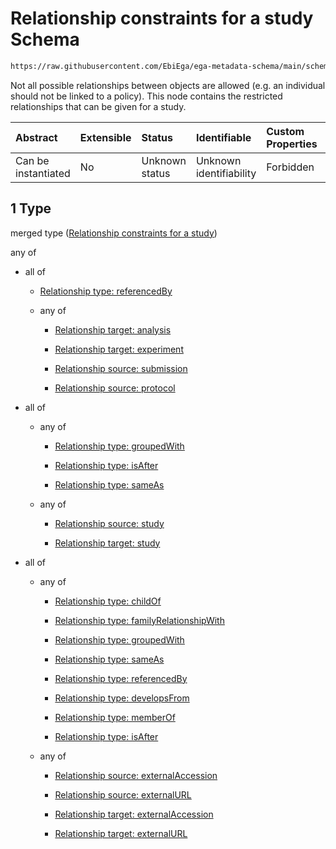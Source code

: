 # Relationship constraints for a study Schema

```txt
https://raw.githubusercontent.com/EbiEga/ega-metadata-schema/main/schemas/EGA.study.json#/properties/studyRelationships/items/allOf/1
```

Not all possible relationships between objects are allowed (e.g. an individual should not be linked to a policy). This node contains the restricted relationships that can be given for a study.

| Abstract            | Extensible | Status         | Identifiable            | Custom Properties | Additional Properties | Access Restrictions | Defined In                                                                 |
| :------------------ | :--------- | :------------- | :---------------------- | :---------------- | :-------------------- | :------------------ | :------------------------------------------------------------------------- |
| Can be instantiated | No         | Unknown status | Unknown identifiability | Forbidden         | Allowed               | none                | [EGA.study.json\*](../../../schemas/EGA.study.json "open original schema") |

## 1 Type

merged type ([Relationship constraints for a study](ega-11-properties-study-relationships-items-allof-relationship-constraints-for-a-study.md))

any of

*   all of

    *   [Relationship type: referencedBy](ega-4-definitions-relationship-type-referencedby.md "check type definition")

    *   any of

        *   [Relationship target: analysis](ega-4-definitions-relationship-target-analysis.md "check type definition")

        *   [Relationship target: experiment](ega-4-definitions-relationship-target-experiment.md "check type definition")

        *   [Relationship source: submission](ega-4-definitions-relationship-source-submission.md "check type definition")

        *   [Relationship source: protocol](ega-4-definitions-relationship-source-protocol.md "check type definition")

*   all of

    *   any of

        *   [Relationship type: groupedWith](ega-4-definitions-relationship-type-groupedwith.md "check type definition")

        *   [Relationship type: isAfter](ega-4-definitions-relationship-type-isafter.md "check type definition")

        *   [Relationship type: sameAs](ega-4-definitions-relationship-type-sameas.md "check type definition")

    *   any of

        *   [Relationship source: study](ega-4-definitions-relationship-source-study.md "check type definition")

        *   [Relationship target: study](ega-4-definitions-relationship-target-study.md "check type definition")

*   all of

    *   any of

        *   [Relationship type: childOf](ega-4-definitions-relationship-type-childof.md "check type definition")

        *   [Relationship type: familyRelationshipWith](ega-4-definitions-relationship-type-familyrelationshipwith.md "check type definition")

        *   [Relationship type: groupedWith](ega-4-definitions-relationship-type-groupedwith.md "check type definition")

        *   [Relationship type: sameAs](ega-4-definitions-relationship-type-sameas.md "check type definition")

        *   [Relationship type: referencedBy](ega-4-definitions-relationship-type-referencedby.md "check type definition")

        *   [Relationship type: developsFrom](ega-4-definitions-relationship-type-developsfrom.md "check type definition")

        *   [Relationship type: memberOf](ega-4-definitions-relationship-type-memberof.md "check type definition")

        *   [Relationship type: isAfter](ega-4-definitions-relationship-type-isafter.md "check type definition")

    *   any of

        *   [Relationship source: externalAccession](ega-4-definitions-relationship-source-externalaccession.md "check type definition")

        *   [Relationship source: externalURL](ega-4-definitions-relationship-source-externalurl.md "check type definition")

        *   [Relationship target: externalAccession](ega-4-definitions-relationship-target-externalaccession.md "check type definition")

        *   [Relationship target: externalURL](ega-4-definitions-relationship-target-externalurl.md "check type definition")
